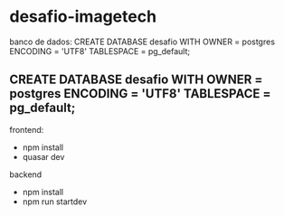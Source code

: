 # desafio-imagetech

banco de dados:
CREATE DATABASE desafio
  WITH OWNER = postgres
    ENCODING = 'UTF8'
    TABLESPACE = pg_default;

CREATE DATABASE desafio
  WITH OWNER = postgres
    ENCODING = 'UTF8'
    TABLESPACE = pg_default;
----------------------------------

frontend:
- npm install
- quasar dev

backend
- npm install
- npm run startdev
